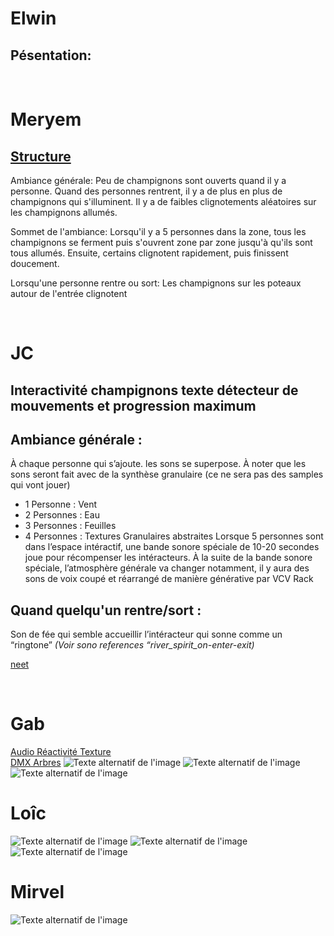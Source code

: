 


# Elwin
## Pésentation:
<br>

# Meryem
## [Structure](https://docs.google.com/document/d/1coBJng0cZosF5NbB20PPtKtSOkWaeV5PFCrxWh3B_VY/edit?usp=sharing)
Ambiance générale:  Peu de champignons sont ouverts quand il y a personne. Quand des personnes rentrent, il y a de plus en plus de champignons qui s'illuminent. Il y a de faibles clignotements aléatoires sur les champignons allumés.

Sommet de l'ambiance: Lorsqu'il y a 5 personnes dans la zone, tous les champignons se ferment puis s'ouvrent zone par zone jusqu'à qu'ils sont tous allumés. Ensuite, certains clignotent rapidement, puis finissent doucement.

Lorsqu'une personne rentre ou sort: Les champignons sur les poteaux autour de l'entrée clignotent

<br>

# JC
## Interactivité champignons texte détecteur de mouvements et progression maximum

## Ambiance générale : 
À chaque personne qui s’ajoute. les sons se superpose. À noter que les sons seront fait avec de la synthèse granulaire (ce ne sera pas des samples qui vont jouer)
* 1 Personne : Vent
* 2 Personnes : Eau
* 3 Personnes : Feuilles
* 4 Personnes : Textures Granulaires abstraites
Lorsque 5 personnes sont dans l’espace intéractif, une bande sonore spéciale de 10-20 secondes joue pour récompenser les intéracteurs.
À la suite de la bande sonore spéciale, l’atmosphère générale va changer notamment, il y aura des sons de voix coupé et réarrangé de manière
générative par VCV Rack

## Quand quelqu'un rentre/sort : 
Son de fée qui semble accueillir l’intéracteur qui sonne comme un “ringtone”  <em>(Voir sono references “river_spirit_on-enter-exit)</em>

[neet](n33t_example.mp3)

<br>

# Gab
[Audio Réactivité Texture](https://youtu.be/HyF5Q9zNhZ0)<br>
[DMX Arbres](https://youtu.be/opkbghGGM30)
![Texte alternatif de l'image](6.jpg)
![Texte alternatif de l'image](7.jpg)
![Texte alternatif de l'image](plan.jfif)
<br>

# Loîc
![Texte alternatif de l'image](4.jpg)
![Texte alternatif de l'image](1.png)
![Texte alternatif de l'image](3.png)
<br>

# Mirvel
![Texte alternatif de l'image](télécharger.jfif)
<br>

